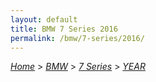 ```yaml
---
layout: default
title: BMW 7 Series 2016
permalink: /bmw/7-series/2016/
---
```

[*Home*](/) > [*BMW*](/bmw/) > [*7 Series*](/bmw/7-series/) > [*YEAR*](/bmw/7-series/year/)

